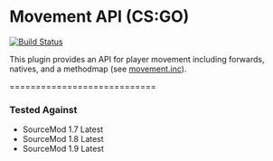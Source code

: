 # Movement API (CS:GO)

[![Build Status](https://travis-ci.org/danzayau/MovementAPI.svg?branch=master)](https://travis-ci.org/danzayau/MovementAPI)

This plugin provides an API for player movement including forwards, natives, and a methodmap (see [movement.inc](scripting/include/movement.inc)).

============================

### Tested Against
 * SourceMod 1.7 Latest
 * SourceMod 1.8 Latest
 * SourceMod 1.9 Latest